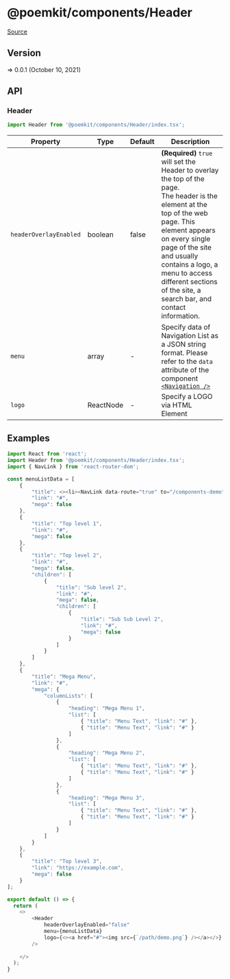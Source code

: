 # @poemkit/components/Header

[Source](https://github.com/xizon/poemkit/tree/main/src/client/components/Header)

## Version

=> 0.0.1 (October 10, 2021)

## API

### Header
```js
import Header from '@poemkit/components/Header/index.tsx';
```
| Property | Type | Default | Description |
| --- | --- | --- | --- |
| `headerOverlayEnabled` | boolean  | false | <strong>(Required)</strong> `true` will set the Header to overlay the top of the page. <br />The header is the element at the top of the web page. This element appears on every single page of the site and usually contains a logo, a menu to access different sections of the site, a search bar, and contact information. |
| `menu` | array  | - | Specify data of Navigation List as a JSON string format. Please refer to the `data` attribute of the component [`<Navigation />`](https://github.com/xizon/poemkit/tree/main/src/client/components/Navigation) |
| `logo` | ReactNode  | - | Specify a LOGO via HTML Element |



## Examples

```js
import React from 'react';
import Header from '@poemkit/components/Header/index.tsx';
import { NavLink } from 'react-router-dom';

const menuListData = [
	{
		"title": <><li><NavLink data-route="true" to="/components-demo">Route Link</NavLink></li></>,
		"link": "#",
		"mega": false
	},
	{
		"title": "Top level 1",
		"link": "#",
		"mega": false
	},
	{
		"title": "Top level 2",
		"link": "#",
		"mega": false,
		"children": [
			{
				"title": "Sub level 2",
				"link": "#",
				"mega": false,
				"children": [
					{
						"title": "Sub Sub Level 2",
						"link": "#",
						"mega": false
					}
				]
			}
		]
	},
	{
		"title": "Mega Menu",
		"link": "#",
		"mega": {
			"columnLists": [
				{
					"heading": "Mega Menu 1",
					"list": [
						{ "title": "Menu Text", "link": "#" },
						{ "title": "Menu Text", "link": "#" }
					]
				},
				{
					"heading": "Mega Menu 2",
					"list": [
						{ "title": "Menu Text", "link": "#" },
						{ "title": "Menu Text", "link": "#" }
					]
				},
				{
					"heading": "Mega Menu 3",
					"list": [
						{ "title": "Menu Text", "link": "#" },
						{ "title": "Menu Text", "link": "#" }
					]
				}
			]
		}
	},
	{
		"title": "Top level 3",
		"link": "https://example.com",
		"mega": false
	}
];

export default () => {
  return (
    <>
		<Header 
			headerOverlayEnabled="false" 
			menu={menuListData} 
			logo={<><a href="#"><img src={`/path/demo.png`} /></a></>}
		/>
		
    </>
  );
}

```
